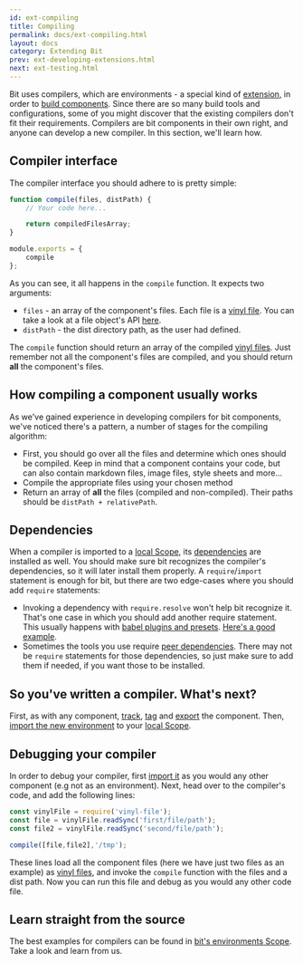 ```yaml
---
id: ext-compiling
title: Compiling
permalink: docs/ext-compiling.html
layout: docs
category: Extending Bit
prev: ext-developing-extensions.html
next: ext-testing.html
---
```


Bit uses compilers, which are environments - a special kind of [extension](/docs/ext-concepts.html#extensions-vs-environments), in order to [build components](/docs/building-components.html). Since there are so many build tools and configurations, some of you might discover that the existing compilers don't fit their requirements. Compilers are bit components in their own right, and anyone can develop a new compiler. In this section, we'll learn how.

## Compiler interface

The compiler interface you should adhere to is pretty simple:

```js
function compile(files, distPath) { 
    // Your code here...

    return compiledFilesArray;
}

module.exports = {
    compile
};
```

As you can see, it all happens in the `compile` function. It expects two arguments:

* `files` - an array of the component's files. Each file is a [vinyl file](https://github.com/gulpjs/vinyl). You can take a look at a file object's API [here](https://github.com/gulpjs/vinyl#instance-methods).
* `distPath` - the dist directory path, as the user had defined.

The `compile` function should return an array of the compiled [vinyl files](https://github.com/gulpjs/vinyl). Just remember not all the component's files are compiled, and you should return **all** the component's files.

## How compiling a component usually works

As we've gained experience in developing compilers for bit components, we've noticed there's a pattern, a number of stages for the compiling algorithm:

* First, you should go over all the files and determine which ones should be compiled. Keep in mind that a component contains your code, but can also contain markdown files, image files, style sheets and more...
* Compile the appropriate files using your chosen method
* Return an array of **all** the files (compiled and non-compiled). Their paths should be `distPath + relativePath`.

## Dependencies

When a compiler is imported to a [local Scope](/docs/what-is-bit.html#what-is-a-scope-collection), its [dependencies](/docs/how-dependency-management.html) are installed as well.
You should make sure bit recognizes the compiler's dependencies, so it will later install them properly. A `require`/`import` statement is enough for bit, but there are two edge-cases where you should add `require` statements:

* Invoking a dependency with `require.resolve` won't help bit recognize it. That's one case in which you should add another require statement. This usually happens with [babel plugins and presets](https://babeljs.io/docs/plugins/). [Here's a good example](https://bitsrc.io/bit/envs/compilers/babel/code#compilers/babel/index.js).
* Sometimes the tools you use require [peer dependencies](https://nodejs.org/en/blog/npm/peer-dependencies/). There may not be `require` statements for those dependencies, so just make sure to add them if needed, if you want those to be installed.

## So you've written a compiler. What's next?

First, as with any component, [track](/docs/cli-add.html), [tag](/docs/cli-tag.html) and [export](/docs/cli-export.html) the component. Then, [import the new environment](/docs/cli-import.html#import-a-new-environment) to your [local Scope](/docs/what-is-bit.html#what-is-a-scope-collection).

## Debugging your compiler

In order to debug your compiler, first [import it](/docs/cli-import.html) as you would any other component (e.g not as an environment).
Next, head over to the compiler's code, and add the following lines:

```js
const vinylFile = require('vinyl-file');
const file = vinylFile.readSync('first/file/path');
const file2 = vinylFile.readSync('second/file/path');

compile([file,file2],'/tmp');
```

These lines load all the component files (here we have just two files as an example) as [vinyl files](https://github.com/sindresorhus/vinyl-file), and invoke the `compile` function with the files and a dist path. Now you can run this file and debug as you would any other code file.

## Learn straight from the source

The best examples for compilers can be found in [bit's environments Scope](https://bitsrc.io/bit/envs/). Take a look and learn from us.